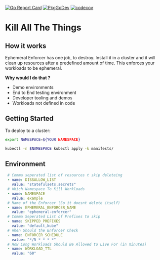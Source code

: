 [![Go Report Card](https://goreportcard.com/badge/github.com/Spazzy757/ephemeral-enforcer)](https://goreportcard.com/report/github.com/Spazzy757/ephemeral-enforcer)
[![PkgGoDev](https://pkg.go.dev/badge/Spazzy757/ephemeral-enforcer)](https://pkg.go.dev/Spazzy757/ephemeral-enforcer)
[![codecov](https://codecov.io/gh/spazzy757/ephemeral-enforcer/branch/master/graph/badge.svg)](https://codecov.io/gh/spazzy757/ephemeral-enforcer)
# Kill All The Things

## How it works

Ephemeral Enforcer has one job, to destroy. Install it in a cluster and it will clean up resources after a predefined amount of time. This enforces your workloads to be ephemeral.

**Why would I do that ?**

* Demo environments 
* End to End testing environment
* Developer tooling and demos
* Workloads not defined in code

## Getting Started

To deploy to a cluster:

```bash
export NAMESPACE=${YOUR NAMESPACE}

kubectl -n $NAMESPACE kubectl apply -k manifests/
```
## Environment
```yaml
 # Comma seperated list of resources t skip deleteing
 - name: DISSALLOW_LIST
   value: "statefulsets,secrets"
 # Which Namespace To Kill Workloads
 - name: NAMESPACE
   value: example
 # Name of the Enforcer (So it doesnt delete itself)
 - name: EPHEMERAL_ENFORCER_NAME
   value: "ephemeral-enforcer"
 # Comma Seperated List of Prefixes to skip
 - name: SKIPPED_PREFIXES
   value: "default,kube"
 # When Should the Enforcer Check
 - name: ENFORCER_SCHEDULE
   value: "*/5 * * * *"
 # How Long Workloads Should Be Allowed to Live For (in minutes)
 - name: WORKLOAD_TTL
   value: "60"
```
